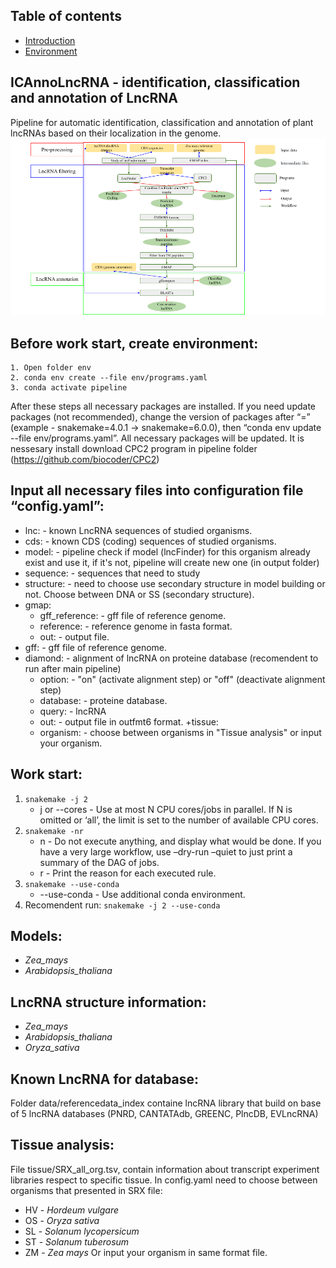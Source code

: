 
## Table of contents
* [Introduction](#ICAnnoLncRNA-identification-classification-and-annotation-of-LncRNA)
* [Environment](#before-work-start-create-environment)
## ICAnnoLncRNA - identification, classification and annotation of LncRNA
Pipeline for automatic identification, classification and annotation of plant lncRNAs based on their localization in the genome.
![Test Image 1](https://github.com/artempronozin95/ICAnnoLncRNA---identification-classification-and-annotation-of-LncRNA/blob/main/image/Pipeline.png)
## Before work start, create environment:
    1. Open folder env
    2. conda env create --file env/programs.yaml
    3. conda activate pipeline
After these steps all necessary packages are installed. If you need update packages (not recommended), change the version of  packages after “=” (example - snakemake=4.0.1 -> snakemake=6.0.0), then “conda env update --file env/programs.yaml”. All necessary packages will be updated. 
It is nessesary install download CPC2 program in pipeline folder (https://github.com/biocoder/CPC2)
## Input all necessary files into configuration file “config.yaml”:
+ lnc: - known LncRNA sequences of studied organisms.
+ cds: - known CDS (coding) sequences of studied organisms.
+ model: - pipeline check if model (lncFinder) for this organism already exist and use it, if it's not, pipeline will create new one (in output folder)
+ sequence: - sequences that need to study
+ structure: - need to choose use secondary structure in model building or not. Choose between DNA or SS (secondary structure).
+ gmap:
  + gff_reference: - gff file of reference genome.
  + reference: - reference genome in fasta format.
  + out: - output file.
+ gff: - gff file of reference genome.
+ diamond: - alignment of lncRNA on proteine database (recomendent to run after main pipeline)
  + option: - "on" (activate alignment step) or "off" (deactivate alignment step)
  + database: - proteine database.
  + query: - lncRNA
  + out: - output file in outfmt6 format.
+tissue:
  + organism: - choose between organisms in "Tissue analysis" or input your organism.
## Work start:
   1. `snakemake -j 2`
        + j or  --cores -  Use at most N CPU cores/jobs in parallel. If N is omitted or ‘all’, the limit is set to the number of available CPU cores.
   2. `snakemake -nr` 
        + n - Do not execute anything, and display what would be done. If you have a very large workflow, use –dry-run –quiet to just print a summary of the DAG of jobs.
        + r - Print the reason for each executed rule.
   3. `snakemake --use-conda`
        + --use-conda - Use additional conda environment.
   4. Recomendent run: 
        `snakemake -j 2 --use-conda`
## Models:
+ *Zea_mays*
+ *Arabidopsis_thaliana*

## LncRNA structure information:
+ *Zea_mays*
+ *Arabidopsis_thaliana*
+ *Oryza_sativa*

## Known LncRNA for database:
Folder data/referencedata_index containe lncRNA library that build on base of 5 lncRNA databases (PNRD, CANTATAdb, GREENC, PlncDB, EVLncRNA)

## Tissue analysis:
File tissue/SRX_all_org.tsv, contain information about transcript experiment libraries respect to specific tissue. In config.yaml need to choose between organisms that presented in SRX file:
+ HV - *Hordeum vulgare*
+ OS - *Oryza sativa*
+ SL - *Solanum lycopersicum*
+ ST - *Solanum tuberosum*
+ ZM - *Zea mays*
Or input your organism in same format file.
